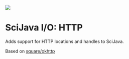 [![](https://travis-ci.org/scijava/scijava-io-http.svg?branch=master)](https://travis-ci.org/scijava/scijava-io-http)

# SciJava I/O: HTTP

Adds support for HTTP locations and handles to SciJava.

Based on [square/okhttp](https://github.com/square/okhttp)
